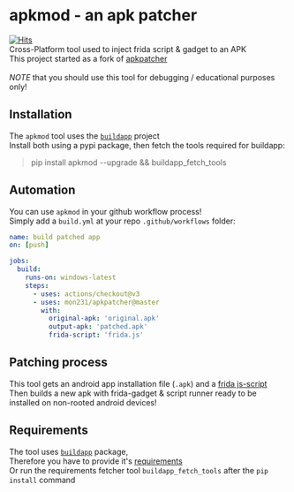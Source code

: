 # apkmod - an apk patcher
[![Hits](https://hits.seeyoufarm.com/api/count/incr/badge.svg?url=https%3A%2F%2Fgithub.com%2Fmon231%2Fapkpatcher&count_bg=%2379C83D&title_bg=%23555555&icon=&icon_color=%23AC3838&title=hits&edge_flat=false)](https://hits.seeyoufarm.com) <br />
Cross-Platform tool used to inject frida script & gadget to an APK <br />
This project started as a fork of [apkpatcher](https://github.com/badadaf/apkpatcher) <br />
<br />
*NOTE* that you should use this tool for debugging / educational purposes only!

## Installation
The `apkmod` tool uses the [`buildapp`](https://github.com/mon231/buildapp) project <br />
Install both using a pypi package, then fetch the tools required for buildapp:
> pip install apkmod --upgrade && buildapp_fetch_tools

## Automation
You can use `apkmod` in your github workflow process! <br />
Simply add a `build.yml` at your repo `.github/workflows` folder:
```yml
name: build patched app
on: [push]

jobs:
  build:
    runs-on: windows-latest
    steps:
      - uses: actions/checkout@v3
      - uses: mon231/apkpatcher@master
        with:
          original-apk: 'original.apk'
          output-apk: 'patched.apk'
          frida-script: 'frida.js'
```

## Patching process
This tool gets an android app installation file (`.apk`) and a [frida js-script](https://frida.re/docs/javascript-api/) <br />
Then builds a new apk with frida-gadget & script runner ready to be installed on non-rooted android devices!

## Requirements
The tool uses [`buildapp`](https://github.com/mon231/buildapp) package, <br />
Therefore you have to provide it's [requirements](https://github.com/mon231/buildapp/#requirements) <br />
Or run the requirements fetcher tool `buildapp_fetch_tools` after the `pip install` command
